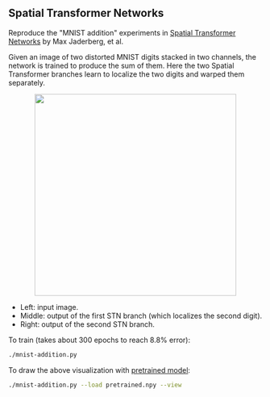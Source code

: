 ## Spatial Transformer Networks

Reproduce the "MNIST addition" experiments in
[Spatial Transformer Networks](https://arxiv.org/abs/1506.02025)
by Max Jaderberg, et al.

Given an image of two distorted MNIST digits stacked in two channels, the network is trained to
produce the sum of them.
Here the two Spatial Transformer branches learn to localize the two digits
and warped them separately.

<p align="center"> <img src="./demo.jpg" width="400"> </p>

* Left: input image.
* Middle: output of the first STN branch (which localizes the second digit).
* Right: output of the second STN branch.

To train (takes about 300 epochs to reach 8.8% error):
```bash
./mnist-addition.py
```

To draw the above visualization with [pretrained model](http://models.tensorpack.com/SpatialTransformer/):
```bash
./mnist-addition.py --load pretrained.npy --view
```
